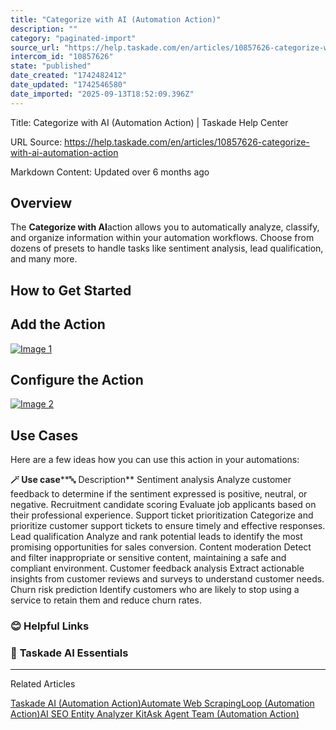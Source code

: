 ```yaml
---
title: "Categorize with AI (Automation Action)"
description: ""
category: "paginated-import"
source_url: "https://help.taskade.com/en/articles/10857626-categorize-with-ai-automation-action"
intercom_id: "10857626"
state: "published"
date_created: "1742482412"
date_updated: "1742546580"
date_imported: "2025-09-13T18:52:09.396Z"
---
```


Title: Categorize with AI (Automation Action) | Taskade Help Center

URL Source: https://help.taskade.com/en/articles/10857626-categorize-with-ai-automation-action

Markdown Content:
Updated over 6 months ago

**Overview**
------------

The **Categorize with AI**action allows you to automatically analyze, classify, and organize information within your automation workflows. Choose from dozens of presets to handle tasks like sentiment analysis, lead qualification, and many more.

How to Get Started
------------------

Add the Action
--------------

[![Image 1](https://downloads.intercomcdn.com/i/o/plyqw4hf/1432274352/872fbc6e9a3a61f4662f5fca144a/categorize-with-ai.jpg?expires=1757790900&signature=8a01efcd20d03c4ed384093d4cf64826d94d86aa21044635695af8b0ac2e18d0&req=dSQkFMt5mYJaW%2FMW1HO4zSgTC8tZ5qqPC6M5ij7hOqL%2FyE13EsdeANvLa0C0%0AAxfx3GyscZrhIsJzNq4%3D%0A)](https://downloads.intercomcdn.com/i/o/plyqw4hf/1432274352/872fbc6e9a3a61f4662f5fca144a/categorize-with-ai.jpg?expires=1757790900&signature=8a01efcd20d03c4ed384093d4cf64826d94d86aa21044635695af8b0ac2e18d0&req=dSQkFMt5mYJaW%2FMW1HO4zSgTC8tZ5qqPC6M5ij7hOqL%2FyE13EsdeANvLa0C0%0AAxfx3GyscZrhIsJzNq4%3D%0A)

Configure the Action
--------------------

[![Image 2](https://downloads.intercomcdn.com/i/o/plyqw4hf/1432276535/f39dd84f527b3f0d674f4a18546f/categorize-with-ai-2.jpg?expires=1757790900&signature=202ccd20591f55dd99529d3cf80c974d6793c68bf222820b18c60b760533a984&req=dSQkFMt5m4RcXPMW1HO4zeScD11JRI3RthKuUkyNPzs1AK7ElFAhkffoO5iW%0AcBsFt05wPe6HlXtE1hY%3D%0A)](https://downloads.intercomcdn.com/i/o/plyqw4hf/1432276535/f39dd84f527b3f0d674f4a18546f/categorize-with-ai-2.jpg?expires=1757790900&signature=202ccd20591f55dd99529d3cf80c974d6793c68bf222820b18c60b760533a984&req=dSQkFMt5m4RcXPMW1HO4zeScD11JRI3RthKuUkyNPzs1AK7ElFAhkffoO5iW%0AcBsFt05wPe6HlXtE1hY%3D%0A)

**Use Cases**
-------------

Here are a few ideas how you can use this action in your automations:

**🪄 Use case****🔤 Description**
Sentiment analysis Analyze customer feedback to determine if the sentiment expressed is positive, neutral, or negative.
Recruitment candidate scoring Evaluate job applicants based on their professional experience.
Support ticket prioritization Categorize and prioritize customer support tickets to ensure timely and effective responses.
Lead qualification Analyze and rank potential leads to identify the most promising opportunities for sales conversion.
Content moderation Detect and filter inappropriate or sensitive content, maintaining a safe and compliant environment.
Customer feedback analysis Extract actionable insights from customer reviews and surveys to understand customer needs.
Churn risk prediction Identify customers who are likely to stop using a service to retain them and reduce churn rates.

### **😊 Helpful Links**

### 🤖 **Taskade AI Essentials**

* * *

Related Articles

[Taskade AI (Automation Action)](https://help.taskade.com/en/articles/8958472-taskade-ai-automation-action)[Automate Web Scraping](https://help.taskade.com/en/articles/10155548-automate-web-scraping)[Loop (Automation Action)](https://help.taskade.com/en/articles/10351362-loop-automation-action)[AI SEO Entity Analyzer Kit](https://help.taskade.com/en/articles/10531376-ai-seo-entity-analyzer-kit)[Ask Agent Team (Automation Action)](https://help.taskade.com/en/articles/11702371-ask-agent-team-automation-action)
